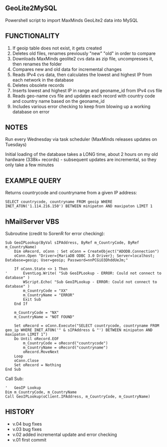 ## GeoLite2MySQL
Powershell script to import MaxMinds GeoLite2 data into MySQL

## FUNCTIONALITY
1) If geoip table does not exist, it gets created
2) Deletes old files, renames previously "new" "old" in order to compare
3) Downloads MaxMinds geolite2 cvs data as zip file, uncompresses it, then renames the folder
4) Compares new and old data for incremental changes
5) Reads IPv4 cvs data, then calculates the lowest and highest IP from each network in the database
6) Deletes obsolete records
7) Inserts lowest and highest IP in range and geoname_id from IPv4 cvs file
8) Reads geo-name cvs file and updates each record with country code and country name based on the geoname_id
9) Includes various error checking to keep from blowing up a working database on error

## NOTES
Run every Wednesday via task scheduler (MaxMinds releases updates on Tuesdays)

Initial loading of the database takes a LONG time, about 2 hours on my old hardware (338k+ records) - subsequent updates are incremental, so they only take a few minutes
	
## EXAMPLE QUERY
Returns countrycode and countryname from a given IP address:
	
```
SELECT countrycode, countryname FROM geoip WHERE INET_ATON('1.114.216.150') BETWEEN minipaton AND maxipaton LIMIT 1
```

## hMailServer VBS
Subroutine (credit to SorenR for error checking):
```
Sub GeoIPLookup(ByVal sIPAddress, ByRef m_CountryCode, ByRef m_CountryName)
    Dim oRecord, oConn : Set oConn = CreateObject("ADODB.Connection")
    oConn.Open "Driver={MariaDB ODBC 3.0 Driver}; Server=localhost; Database=geoip; User=geoip; Password=nnPCGiO3DhddUeJm;"

    If oConn.State <> 1 Then
'       EventLog.Write( "Sub GeoIPLookup - ERROR: Could not connect to database" )
        WScript.Echo( "Sub GeoIPLookup - ERROR: Could not connect to database" )
        m_CountryCode = "XX"
        m_CountryName = "ERROR"
        Exit Sub
    End If

    m_CountryCode = "NX"
    m_CountryName = "NOT FOUND"

    Set oRecord = oConn.Execute("SELECT countrycode, countryname FROM geo_ip WHERE INET_ATON('" & sIPAddress & "') BETWEEN minipaton AND maxipaton LIMIT 1")
    Do Until oRecord.EOF
        m_CountryCode = oRecord("countrycode")
        m_CountryName = oRecord("countryname")
        oRecord.MoveNext
    Loop
    oConn.Close
    Set oRecord = Nothing
End Sub
```

Call Sub:
```
'	GeoIP Lookup
Dim m_CountryCode, m_CountryName
Call GeoIPLookup(oClient.IPAddress, m_CountryCode, m_CountryName)
```

## HISTORY
- v.04 bug fixes
- v.03 bug fixes
- v.02 added incremental update and error checking
- v.01 first commit
